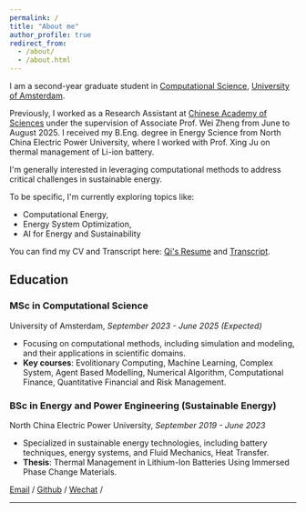 ```yaml
---
permalink: /
title: "About me"
author_profile: true
redirect_from: 
  - /about/
  - /about.html
---
```

I am a second-year graduate student in [Computational Science](https://www.uva.nl/shared-content/programmas/en/masters/computational-science/computational-science.html), [University of Amsterdam](https://www.uva.nl/). 

Previously, I worked as a Research Assistant at [Chinese Academy of Sciences](https://www.cas.cn/) under the supervision of Associate Prof. Wei Zheng from June to August 2025. I received my B.Eng. degree in Energy Science from North China Electric Power University, where I worked with Prof. Xing Ju on thermal management of Li-ion battery.

I'm generally interested in leveraging computational methods to address critical challenges in sustainable energy. 
<!-- I completed my undergraduate degree in Energy and Power Engineering (Energy Storage Track), at [North China Electric Power University](https://www.ncepu.edu.cn/). -->

To be specific, I'm currently exploring topics like:
- Computational Energy, 
- Energy System Optimization, 
- AI for Energy and Sustainability

You can find my CV and Transcript here: [Qi's Resume](assets/CV_v3.pdf) and [Transcript](assets/Transcript.pdf).


## Education

### MSc in Computational Science
University of Amsterdam, *September 2023 - June 2025 (Expected)*

- Focusing on computational methods, including simulation and modeling, and their applications in scientific domains.
- **Key courses**: Evolitionary Computing, Machine Learning, Complex System, Agent Based Modelling, Numerical Algorithm, Computational Finance, Quantitative Financial and Risk Management.
<!-- - Thesis topic: [Your thesis topic or area of focus, if decided] -->


### BSc in Energy and Power Engineering (Sustainable Energy)
North China Electric Power University, *September 2019 - June 2023*

- Specialized in sustainable energy technologies, including battery techniques, energy systems, and Fluid Mechanics, Heat Transfer.
- **Thesis**: Thermal Management in Lithium-Ion Batteries Using Immersed Phase Change Materials.
  
<!-- - Key Course: Energy Systems, Fluid Mechanics, Power System and Energy Storage -->


[Email](mailto:qi.zhang4@student.uva.nl) / [Github](https://github.com/archiezq) / [Wechat](images/wechat.jpg) /



---
<!-- **关于我**

我目前就读于阿姆斯特丹大学，是计算科学（Computational Science）专业的一名研一学生。我的研究兴趣包括计算能源、可持续能源和储能技术，同时也对计算金融很感兴趣。

**教育背景**

2023.09 - 2025.06: 计算科学，阿姆斯特丹大学，硕士 

2019.09 - 2023.06: 能源与动力工程(储能方向)，华北电力大学，本科


个人简历: [Qi's Curriculum Vitae](assets/Qi_CV.pdf).

[邮箱](mailto:qizhangedu@gmail.com) / [Github](https://github.com/archiezq) / [微信](images/wechat.jpg) / -->
